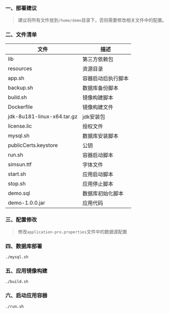 ### 一、部署建议

> 建议将所有文件放到`/home/demo`目录下，否则需要修改相关文件中的配置。

### 二、文件清单

| 文件                         | 描述        |
|----------------------------|-----------|
| lib                        | 第三方依赖包    |
| resources                  | 资源目录      |
| app.sh                     | 容器启动后执行脚本 |
| backup.sh                  | 数据库备份脚本   |
| build.sh                   | 镜像构建脚本    |
| Dockerfile                 | 镜像构建文件    |
| jdk-8u181-linux-x64.tar.gz | jdk安装包    |
| license.lic                | 授权文件      |
| mysql.sh                   | 数据库安装脚本   |
| publicCerts.keystore       | 公钥        |
| run.sh                     | 容器启动脚本    |
| simsun.ttf                 | 字体文件      |
| start.sh                   | 应用启动脚本    |
| stop.sh                    | 应用停止脚本    |
| demo.sql                   | 数据库初始化脚本  |
| demo-1.0.0.jar             | 应用代码      |

### 三、配置修改

> 修改`application-pro.properties`文件中的数据源配置

### 四、数据库部署

```shell
./mysql.sh
```

### 五、应用镜像构建

```shell
./build.sh
```

### 六、启动应用容器

```shell
./run.sh
```